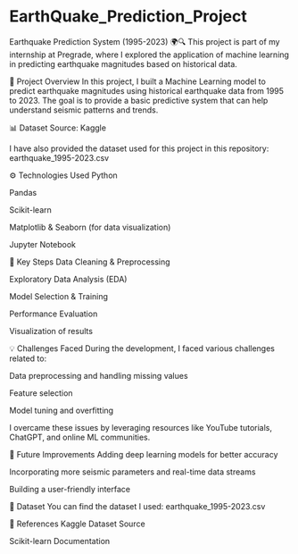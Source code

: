 # EarthQuake_Prediction_Project
Earthquake Prediction System (1995-2023) 🌍🔍
This project is part of my internship at Pregrade, where I explored the application of machine learning in predicting earthquake magnitudes based on historical data.

🚀 Project Overview
In this project, I built a Machine Learning model to predict earthquake magnitudes using historical earthquake data from 1995 to 2023.
The goal is to provide a basic predictive system that can help understand seismic patterns and trends.

📊 Dataset
Source: Kaggle

I have also provided the dataset used for this project in this repository: earthquake_1995-2023.csv

⚙️ Technologies Used
Python

Pandas

Scikit-learn

Matplotlib & Seaborn (for data visualization)

Jupyter Notebook

📌 Key Steps
Data Cleaning & Preprocessing

Exploratory Data Analysis (EDA)

Model Selection & Training

Performance Evaluation

Visualization of results

💡 Challenges Faced
During the development, I faced various challenges related to:

Data preprocessing and handling missing values

Feature selection

Model tuning and overfitting

I overcame these issues by leveraging resources like YouTube tutorials, ChatGPT, and online ML communities.

📝 Future Improvements
Adding deep learning models for better accuracy

Incorporating more seismic parameters and real-time data streams

Building a user-friendly interface

📁 Dataset
You can find the dataset I used:
earthquake_1995-2023.csv

🔗 References
Kaggle Dataset Source

Scikit-learn Documentation
